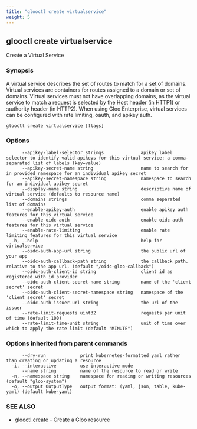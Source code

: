 ```yaml
---
title: "glooctl create virtualservice"
weight: 5
---
```

## glooctl create virtualservice

Create a Virtual Service

### Synopsis

A virtual service describes the set of routes to match for a set of domains. 
Virtual services are containers for routes assigned to a domain or set of domains. 
Virtual services must not have overlapping domains, as the virtual service to match a request is selected by the Host header (in HTTP1) or :authority header (in HTTP2). When using Gloo Enterprise, virtual services can be configured with rate limiting, oauth, and apikey auth.

```
glooctl create virtualservice [flags]
```

### Options

```
      --apikey-label-selector strings              apikey label selector to identify valid apikeys for this virtual service; a comma-separated list of labels (key=value)
      --apikey-secret-name string                  name to search for in provided namespace for an individual apikey secret
      --apikey-secret-namespace string             namespace to search for an individual apikey secret
      --display-name string                        descriptive name of virtual service (defaults to resource name)
      --domains strings                            comma separated list of domains
      --enable-apikey-auth                         enable apikey auth features for this virtual service
      --enable-oidc-auth                           enable oidc auth features for this virtual service
      --enable-rate-limiting                       enable rate limiting features for this virtual service
  -h, --help                                       help for virtualservice
      --oidc-auth-app-url string                   the public url of your app
      --oidc-auth-callback-path string             the callback path. relative to the app url. (default "/oidc-gloo-callback")
      --oidc-auth-client-id string                 client id as registered with id provider
      --oidc-auth-client-secret-name string        name of the 'client secret' secret
      --oidc-auth-client-secret-namespace string   namespace of the 'client secret' secret
      --oidc-auth-issuer-url string                the url of the issuer
      --rate-limit-requests uint32                 requests per unit of time (default 100)
      --rate-limit-time-unit string                unit of time over which to apply the rate limit (default "MINUTE")
```

### Options inherited from parent commands

```
      --dry-run             print kubernetes-formatted yaml rather than creating or updating a resource
  -i, --interactive         use interactive mode
      --name string         name of the resource to read or write
  -n, --namespace string    namespace for reading or writing resources (default "gloo-system")
  -o, --output OutputType   output format: (yaml, json, table, kube-yaml) (default kube-yaml)
```

### SEE ALSO

* [glooctl create](../glooctl_create)	 - Create a Gloo resource

